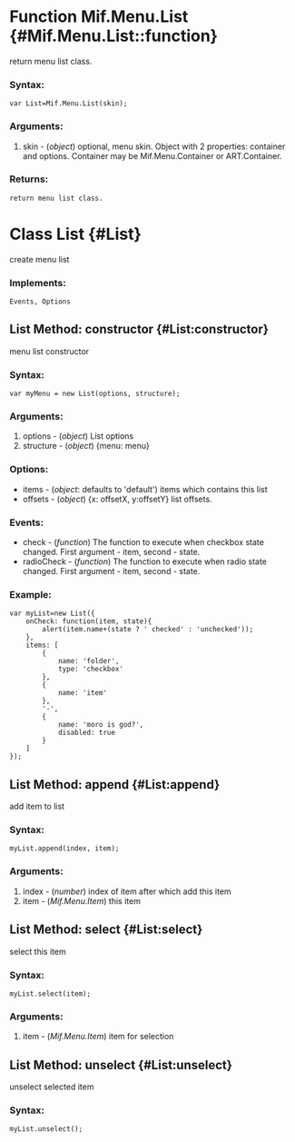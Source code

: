 Function Mif.Menu.List {#Mif.Menu.List::function}
=================================================
return menu list class.

### Syntax:

	var List=Mif.Menu.List(skin);
	
### Arguments:

1. skin - (*object*) optional, menu skin. Object with 2 properties: container and options. Container may be Mif.Menu.Container or ART.Container.

### Returns:

	return menu list class.

Class List {#List}
==================
create menu list

### Implements:
	Events, Options

List Method: constructor {#List:constructor}
--------------------------------------------
menu list constructor

### Syntax:

	var myMenu = new List(options, structure);

### Arguments:

1. options  - (*object*) List options
2. structure     - (*object*) {menu: menu}

### Options:

* items - (*object*: defaults to 'default') items which contains this list
* offsets - (*object*) {x: offsetX, y:offsetY} list offsets.

### Events:

* check - (*function*)  The function to execute when checkbox state changed. First argument - item, second - state.
* radioCheck - (*function*)  The function to execute when radio state changed. First argument - item, second - state.

### Example:

	var myList=new List({
		onCheck: function(item, state){
			alert(item.name+(state ? ' checked' : 'unchecked'));
		},
		items: [
			{
				name: 'folder',
				type: 'checkbox'
			},
			{
				name: 'item'
			},
			'-',
			{
				name: 'moro is god?',
				disabled: true
			}
		]
	});
		

List Method: append {#List:append}
----------------------------------
add item to list

### Syntax:

	myList.append(index, item);

### Arguments:

1. index  - (*number*) index of item after which add this item
2. item   - (*Mif.Menu.Item*) this item

List Method: select {#List:select}
----------------------------------
select this item

### Syntax:

	myList.select(item);

### Arguments:

1. item   - (*Mif.Menu.Item*) item for selection

List Method: unselect {#List:unselect}
--------------------------------------
unselect selected item

### Syntax:

	myList.unselect();

